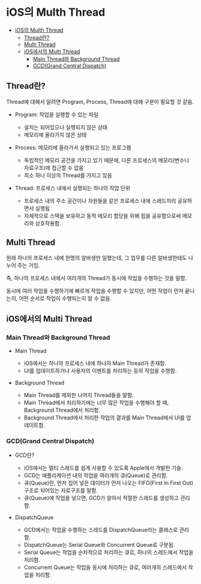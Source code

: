 # iOS의 Multh Thread

- [iOS의 Multh Thread](#ios의-multh-thread)
  - [Thread란?](#thread란)
  - [Multi Thread](#multi-thread)
  - [iOS에서의 Multi Thread](#ios에서의-multi-thread)
    - [Main Thread와 Background Thread](#main-thread와-background-thread)
    - [GCD(Grand Central Dispatch)](#gcdgrand-central-dispatch)

<div>

## Thread란?

Thread에 대해서 알려면 Program, Process, Thread에 대해 구분이 필요할 것 같음.

* Program: 작업을 실행할 수 있는 파일
  - 설치는 되어있으나 실행되지 않은 상태
  - 메모리에 올라가지 않은 상태

* Process: 메모리에 올라가서 실행되고 있는 프로그램
  - 독립적인 메모리 공간을 가지고 있기 때문에, 다른 프로세스의 메모리(변수나 자료구조)에 접근할 수 없음
  - 최소 하나 이상의 Thread를 가지고 있음

* Thread: 프로세스 내에서 실행되는 하나의 작업 단위
  - 프로세스 내의 주소 공간이나 자원들을 같은 프로세스 내에 스레드끼리 공유하면서 실행됨
  - 자체적으로 스택을 보유하고 동적 메모리 할당을 위해 힙을 공유함으로써 메모리와 상호작용함.

## Multi Thread

원래 하나의 프로세스 내에 한명의 알바생만 일했는데, 그 업무를 다른 알바생한테도 나누어 주는 거임.

즉, 하나의 프로세스 내에서 여러개의 Thread가 동시에 작업을 수행하는 것을 말함.

동시에 여러 작업을 수행하기에 빠르게 작업을 수행할 수 있지만, 어떤 작업이 먼저 끝나는지, 어떤 순서로 작업이 수행되는지 알 수 없음.

## iOS에서의 Multi Thread

### Main Thread와 Background Thread

* Main Thread
  
    - iOS에서는 하나의 프로세스 내에 하나의 Main Thread가 존재함.
    - UI를 업데이트하거나 사용자의 이벤트를 처리하는 등의 작업을 수행함.

* Background Thread

    - Main Thread를 제외한 나머지 Thread들을 말함.
    - Main Thread에서 처리하기에는 너무 많은 작업을 수행해야 할 때, Background Thread에서 처리함.
    - Background Thread에서 처리한 작업의 결과를 Main Thread에서 UI를 업데이트함.

### GCD(Grand Central Dispatch)

* GCD란?

    - iOS에서는 멀티 스레드를 쉽게 사용할 수 있도록 Apple에서 개발한 기술.
    - GCD는 애플리케이션 내의 작업을 여러개의 큐(Queue)로 관리함.
    - 큐(Queue)란, 먼저 집어 넣은 데이터가 먼저 나오는 FIFO(First In First Out)구조로 되어있는 자료구조를 말함.
    - 큐(Queue)에 작업을 넣으면, GCD가 알아서 적절한 스레드를 생성하고 관리함.

* DispatchQueue

    - GCD에서는 작업을 수행하는 스레드를 DispatchQueue라는 클래스로 관리함.
    - DispatchQueue는 Serial Queue와 Concurrent Queue로 구분됨.
    - Serial Queue는 작업을 순차적으로 처리하는 큐로, 하나의 스레드에서 작업을 처리함.
    - Concurrent Queue는 작업을 동시에 처리하는 큐로, 여러개의 스레드에서 작업을 처리함.